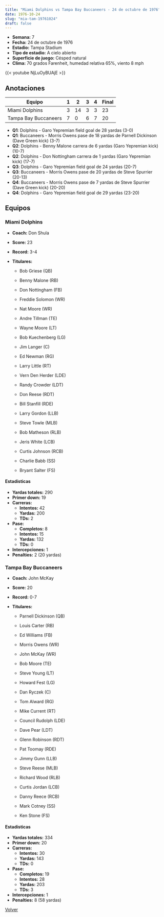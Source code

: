 ```yaml
---
title: "Miami Dolphins vs Tampa Bay Buccaneers - 24 de octubre de 1976"
date: 1976-10-24
slug: "mia-tam-19761024"
draft: false
---
```


- **Semana:** 7
- **Fecha:** 24 de octubre de 1976
- **Estadio:** Tampa Stadium
- **Tipo de estadio:** A cielo abierto
- **Superficie de juego:** Césped natural
- **Clima:** 70 grados Farenheit, humedad relativa 65%, viento 8 mph


{{< youtube NjLuOyBUAjE >}}


## Anotaciones
| Equipo | 1 | 2 | 3 | 4 | Final |
|--------|---|---|---|---|-------|
| Miami Dolphins  | 3 | 14 | 3 | 3  | 23 |
| Tampa Bay Buccaneers  | 7 | 0 | 6 | 7  | 20 |
- **Q1**: Dolphins - Garo Yepremian field goal de 28 yardas (3-0)
- **Q1**: Buccaneers - Morris Owens pase de 18 yardas de Parnell Dickinson (Dave Green kick) (3-7)
- **Q2**: Dolphins - Benny Malone carrera de 6 yardas (Garo Yepremian kick) (10-7)
- **Q2**: Dolphins - Don Nottingham carrera de 1 yardas (Garo Yepremian kick) (17-7)
- **Q3**: Dolphins - Garo Yepremian field goal de 24 yardas (20-7)
- **Q3**: Buccaneers - Morris Owens pase de 20 yardas de Steve Spurrier (20-13)
- **Q4**: Buccaneers - Morris Owens pase de 7 yardas de Steve Spurrier (Dave Green kick) (20-20)
- **Q4**: Dolphins - Garo Yepremian field goal de 29 yardas (23-20)


## Equipos


### Miami Dolphins
* **Coach:** Don Shula
* **Score:** 23
* **Record:** 3-4
* **Titulares:** 

  * Bob Griese (QB) 

  * Benny Malone (RB) 

  * Don Nottingham (FB) 

  * Freddie Solomon (WR) 

  * Nat Moore (WR) 

  * Andre Tillman (TE) 

  * Wayne Moore (LT) 

  * Bob Kuechenberg (LG) 

  * Jim Langer (C) 

  * Ed Newman (RG) 

  * Larry Little (RT) 

  * Vern Den Herder (LDE) 

  * Randy Crowder (LDT) 

  * Don Reese (RDT) 

  * Bill Stanfill (RDE) 

  * Larry Gordon (LLB) 

  * Steve Towle (MLB) 

  * Bob Matheson (RLB) 

  * Jeris White (LCB) 

  * Curtis Johnson (RCB) 

  * Charlie Babb (SS) 

  * Bryant Salter (FS) 

#### Estadísticas
* **Yardas totales:** 290
* **Primer down:** 19
* **Carreras:**
  * **Intentos:** 42
  * **Yardas:** 200
  * **TDs:** 2
* **Pase:**
  * **Completos:** 8
  * **Intentos:** 15
  * **Yardas:** 132
  * **TDs:** 0
* **Intercepciones:** 1
* **Penalties:** 2 (20 yardas)

### Tampa Bay Buccaneers
* **Coach:** John McKay
* **Score:** 20
* **Record:** 0-7
* **Titulares:** 

  * Parnell Dickinson (QB) 

  * Louis Carter (RB) 

  * Ed Williams (FB) 

  * Morris Owens (WR) 

  * John McKay (WR) 

  * Bob Moore (TE) 

  * Steve Young (LT) 

  * Howard Fest (LG) 

  * Dan Ryczek (C) 

  * Tom Alward (RG) 

  * Mike Current (RT) 

  * Council Rudolph (LDE) 

  * Dave Pear (LDT) 

  * Glenn Robinson (RDT) 

  * Pat Toomay (RDE) 

  * Jimmy Gunn (LLB) 

  * Steve Reese (MLB) 

  * Richard Wood (RLB) 

  * Curtis Jordan (LCB) 

  * Danny Reece (RCB) 

  * Mark Cotney (SS) 

  * Ken Stone (FS) 

#### Estadísticas
* **Yardas totales:** 334
* **Primer down:** 20
* **Carreras:**
  * **Intentos:** 30
  * **Yardas:** 143
  * **TDs:** 0
* **Pase:**
  * **Completos:** 19
  * **Intentos:** 28
  * **Yardas:** 203
  * **TDs:** 3
* **Intercepciones:** 1
* **Penalties:** 8 (58 yardas)


[Volver](/historia/1976)
